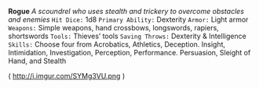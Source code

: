 __**Rogue**__
*A scoundrel who uses stealth and trickery to overcome obstacles and enemies*
`Hit Dice:` 1d8
`Primary Ability:` Dexterity
`Armor:` Light armor
`Weapons:` Simple weapons, hand crossbows, longswords, rapiers, shortswords
`Tools:` Thieves’ tools
`Saving Throws:` Dexterity & Intelligence 
`Skills:` Choose four from Acrobatics, Athletics, Deception. Insight, Intimidation, Investigation, Perception, Performance. Persuasion, Sleight of Hand, and Stealth

( http://i.imgur.com/SYMg3VU.png )